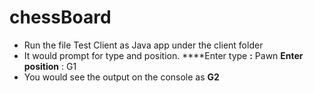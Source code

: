 # chessBoard
- Run the file Test Client as Java app under the client folder
- It would prompt for type and position. 
	****Enter type **:** Pawn
	**Enter position** : G1
- You would see the output on the console as **G2**


